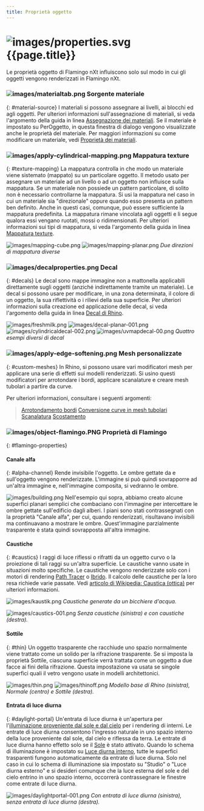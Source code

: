 ```yaml
---
title: Proprietà oggetto
---
```



#  ![images/properties.svg](images/properties.svg) {{page.title}}
Le proprietà oggetto di Flamingo nXt influiscono solo sul modo in cui gli oggetti vengono renderizzati in Flamingo nXt.

### ![images/materialtab.png](images/materialtab.png) Sorgente materiale
{: #material-source}
I materiali si possono assegnare ai livelli, ai blocchi ed agli oggetti.  Per ulteriori informazioni sull'assegnazione di materiali, si veda l'argomento della guida in linea [Assegnazione dei materiali](material_assignment.html). Se il materiale è impostato su PerOggetto, in questa finestra di dialogo vengono visualizzate anche le proprietà del materiale.  Per maggiori informazioni su come modificare un materiale, vedi [Proprietà dei materiali](material-type-simple.html).

### ![images/apply-cylindrical-mapping.png](images/apply-cylindrical-mapping.png) Mappatura texture
{: #texture-mapping}
La mappatura controlla in che modo un materiale viene sistemato (mappato) su un particolare oggetto. Il metodo usato per assegnare un materiale ad un livello o ad un oggetto non influisce sulla mappatura. Se un materiale non possiede un pattern particolare, di solito non è necessario controllarne la mappatura. Si usi la mappatura nel caso in cui un materiale sia "direzionale" oppure quando esso presenta un pattern ben definito. Anche in questi casi, comunque, può essere sufficiente la mappatura predefinita. La mappatura rimane vincolata agli oggetti e li segue qualora essi vengano ruotati, mossi o ridimensionati. Per ulteriori informazioni sui tipi di mappatura, si veda l'argomento della guida in linea [Mappatura texture](http://docs.mcneel.com/rhino/5/help/it-it/index.htm#properties/texturemapping.htm).

![images/mapping-cube.png](images/mapping-cube.png) ![images/mapping-planar.png](images/mapping-planar.png)
*Due direzioni di mappatura diverse*

### ![images/decalproperties.png](images/decalproperties.png) Decal
{: #decals}
Le decal sono mappe immagine non a mattonella applicabili direttamente sugli oggetti (anziché indirettamente tramite un materiale). Le decal si possono usare per modificare, in una zona determinata, il colore di un oggetto, la sua riflettività o i rilievi della sua superficie. Per ulteriori informazioni sulla creazione ed applicazione delle decal, si veda l'argomento della guida in linea [Decal di Rhino](http://docs.mcneel.com/rhino/5/help/it-it/index.htm#properties/decal.htm).

![images/freshmilk.png](images/freshmilk.png) ![images/decal-planar-001.png](images/decal-planar-001.png)
![images/cylindricaldecal-002.png](images/cylindricaldecal-002.png) ![images/uvmapdecal-00.png](images/uvmapdecal-00.png)
*Quattro esempi diversi di decal*

### ![images/apply-edge-softening.png](images/apply-edge-softening.png) Mesh personalizzate
{: #custom-meshes}
In Rhino, si possono usare vari modificatori mesh per applicare una serie di effetti sui modelli renderizzati. Si usino questi modificatori per arrotondare i bordi, applicare scanalature e creare mesh tubolari a partire da curve.

Per ulteriori informazioni, consultare i seguenti argomenti:

>[Arrotondamento bordi](http://docs.mcneel.com/rhino/5/help/it-it/index.htm#commands/applyedgesoftening.htm)
>[Conversione curve in mesh tubolari](http://docs.mcneel.com/rhino/5/help/it-it/index.htm#commands/applycurvepiping.htm)
>[Scanalatura](http://docs.mcneel.com/rhino/5/help/it-it/index.htm#commands/applyshutlining.htm)
>[Scostamento](http://docs.mcneel.com/rhino/5/help/it-it/index.htm#commands/applydisplacement.htm)

### ![images/object-flamingo.PNG](images/object-flamingo.PNG) Proprietà di Flamingo
{: #flamingo-properties}

#### Canale alfa
{: #alpha-channel}
Rende invisibile l'oggetto. Le ombre gettate da e sull'oggetto vengono renderizzate. L'immagine si può quindi sovrapporre ad un'altra immagine e, nell'immagine composita, si vedranno le ombre.

![images/building.png](images/building.png)
Nell'esempio qui sopra, abbiamo creato alcune superfici planari semplici che combaciano con l'immagine per intercettare le ombre gettate sull'edificio dagli alberi. I piani sono stati contrassegnati con la proprietà "Canale alfa", per cui, quando renderizzati, risultavano invisibili ma continuavano a mostrare le ombre. Quest'immagine parzialmente trasparente è stata quindi sovrapposta all'altra immagine.

#### Caustiche
{: #caustics}
I raggi di luce riflessi o rifratti da un oggetto curvo o la proiezione di tali raggi su un'altra superficie. Le caustiche vanno usate in situazioni molto specifiche. Le caustiche vengono renderizzate solo con i motori di rendering [Path Tracer](render-tab.html#path-tracer) o [Ibrido](render-tab.html#hybrid).  Il calcolo delle caustiche per la loro resa richiede varie passate. Vedi [articolo di Wikipedia: Caustica (ottica)](http://en.wikipedia.org/wiki/Caustic_(optics)) per ulteriori informazioni.

![images/kaustik.png](images/kaustik.png)
*Caustiche generate da un bicchiere d'acqua.*

![images/caustics-001.png](images/caustics-001.png)
*Senza caustiche (sinistra) e con caustiche (destra).*

#### Sottile
{: #thin}
Un oggetto trasparente che racchiude uno spazio normalmente viene trattato come un solido per la rifrazione trasparente. Se si imposta la proprietà Sottile, ciascuna superficie verrà trattata come un oggetto a due facce ai fini della rifrazione. Questa impostazione va usata se singole superfici quali il vetro vengono usate in modelli architettonici.

![images/thin.png](images/thin.png) ![images/thinoff.png](images/thinoff.png)
*Modello base di Rhino (sinistra), Normale (centro) e Sottile (destra).*

#### Entrata di luce diurna
{: #daylight-portal}
Un'entrata di luce diurna è un'apertura per l'[illuminazione proveniente dal sole e dal cielo](lighting-tab.html#interior-daylight) per i rendering di interni. Le entrate di luce diurna consentono l'ingresso naturale in uno spazio interno della luce proveniente dal sole, dal cielo e riflessa da terra. Le entrate di luce diurna hanno effetto solo se il [Sole](sun-and-sky-tabs.html#sun) è stato attivato. Quando lo schema di illuminazione è impostato su [Luce diurna interno](lighting-tab.html#interior-daylight), tutte le superfici trasparenti fungono automaticamente da entrate di luce diurna. Solo nel caso in cui lo schema di illuminazione sia impostato su "Studio" o "Luce diurna esterno" e si desideri comunque che la luce esterna del sole e del cielo entrino in uno spazio interno, occorrerà contrassegnare le finestre come entrate di luce diurna.

![images/daylightportal-001.png](images/daylightportal-001.png)
*Con entrata di luce diurna (sinistra), senza entrata di luce diurna (destra).*